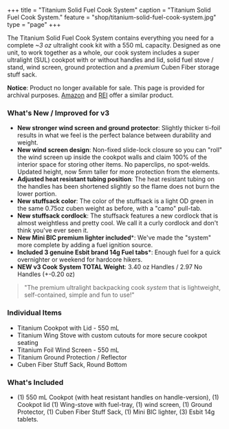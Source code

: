 +++
title = "Titanium Solid Fuel Cook System"
caption = "Titanium Solid Fuel Cook System."
feature = "shop/titanium-solid-fuel-cook-system.jpg"
type = "page"
+++

<p>The Titanium Solid Fuel Cook System contains everything you need for a complete <em>~3 oz</em> ultralight cook kit with a 550 mL capacity. Designed as one unit, to work together as a whole, our cook system includes a super ultralight (SUL) cookpot with or without handles and lid, solid fuel stove / stand, wind screen, ground protection and a <em>premium</em> Cuben Fiber storage stuff sack.</p>

<div class="flex items-center justify-center font-content-sans rounded bg-orange-100 px-4 py-4" role="alert">
  <p class="text-orange-700"><strong>Notice</strong>: Product no longer available for sale. This page is provided for archival purposes. <a class="link" rel="nofollow" href="https://www.amazon.com/dp/B00CGTWYIY/?tag=ltrl-20">Amazon</a> and <a class="link" rel="nofollow" href="https://www.avantlink.com/click.php?tt=pl&ti=115&pw=149605&mi=10248&pt=3&pri=640051">REI</a> offer a similar product.
</div>

<h3>What's New / Improved for v3</h3>

<ul>
  <li><strong>New stronger wind screen and ground protector</strong>: Slightly thicker ti-foil results in what we feel is the perfect balance between durability and weight.</li>
  <li><strong>New wind screen design</strong>: Non-fixed slide-lock closure so you can "roll" the wind screen up inside the cookpot walls and claim 100% of the interior space for storing other items. No paperclips, no spot-welds. Updated height, now 5mm taller for more protection from the elements.</li>
  <li><strong>Adjusted heat resistant tubing position</strong>: The heat resistant tubing on the handles has been shortened slightly so the flame does not burn the lower portion.</li>
  <li><strong>New stuffsack color</strong>: The color of the stuffsack is a light OD green in the same 0.75oz cuben weight as before, with a "camo" pull-tab.</li>
  <li><strong>New stuffsack cordlock</strong>: The stuffsack features a new cordlock that is almost weightless and pretty cool. We call it a curly cordlock and don't think you've ever seen it.</li>
  <li><strong>New Mini BIC premium lighter included</strong>*: We've made the "system" more complete by adding a fuel ignition source.</li>
  <li><strong>Included 3 genuine Esbit brand 14g Fuel tabs</strong>*: Enough fuel for a quick overnighter or weekend for hardcore hikers.</li>
  <li><strong>NEW v3 Cook System TOTAL Weight</strong>: 3.40 oz Handles / 2.97 No Handles (+-0.20 oz)</li>
</ul>

<blockquote>
  <p>"The premium ultralight backpacking cook <em>system</em> that is lightweight, self-contained, simple and fun to use!"</p>
</blockquote>

<h3>Individual Items</h3>

<ul>
  <li>Titanium Cookpot with Lid - 550 mL</li>
  <li>Titanium Wing Stove with custom cutouts for more secure cookpot seating</li>
  <li>Titanium Foil Wind Screen - 550 mL</li>
  <li>Titanium Ground Protection / Reflector</li>
  <li>Cuben Fiber Stuff Sack, Round Bottom</li>
</ul>

<h3>What's Included</h3>

<ul>
  <li>(1) 550 mL Cookpot (with heat resistant handles on handle-version), (1) Cookpot lid (1) Wing-stove with fuel-tray, (1) wind screen, (1) Ground Protector, (1) Cuben Fiber Stuff Sack, (1) Mini BIC lighter, (3) Esbit 14g tablets.</li>
</ul>
